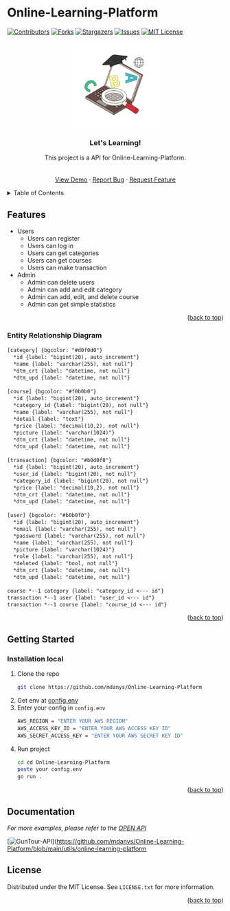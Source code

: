 # Online-Learning-Platform

<a name="readme-top"></a>



[![Contributors][contributors-shield]][contributors-url]
[![Forks][forks-shield]][forks-url]
[![Stargazers][stars-shield]][stars-url]
[![Issues][issues-shield]][issues-url]
[![MIT License][license-shield]][license-url]



<!-- PROJECT LOGO -->
<div align="center">
  <a href="https://github.com/mdanys/Online-Learning-Platform">
    <img src="utils/logo.png" alt="Logo" width="200px">
  </a>

<h3 align="center">Let's Learning!</h3>

  <p align="center">
    This project is a API for Online-Learning-Platform.
    <br />
    <br />
    <br />
    <a href="https://app.swaggerhub.com/apis-docs/mdanys/online-learning-platform/1.0.0">View Demo</a>
    ·
    <a href="https://github.com/mdanys/Online-Learning-Platform/issues">Report Bug</a>
    ·
    <a href="https://github.com/mdanys/Online-Learning-Platform/issues">Request Feature</a>
  </p>
</div>



<!-- TABLE OF CONTENTS -->
<details>
  <summary>Table of Contents</summary>
  <ol>
    <li>
      <a href="#features">Features</a>
      <ul>
        <li><a href="#entity-relationship-diagram">Entity Relationship Diagram</a></li>
      </ul>
    </li>
    <li>
      <a href="#getting-started">Getting Started</a>
      <ul>
        <li><a href="#installation">Installation</a></li>
      </ul>
    </li>
    <li><a href="#usage">Usage</a></li>
    <li><a href="#license">License</a></li>
  </ol>
</details>



<!-- ABOUT THE PROJECT -->
## Features

- Users
    - Users can register
    - Users can log in
    - Users can get categories
    - Users can get courses
    - Users can make transaction
- Admin
    - Admin can delete users
    - Admin can add and edit category
    - Admin can add, edit, and delete course
    - Admin can get simple statistics

<p align="right">(<a href="#readme-top">back to top</a>)</p>



### Entity Relationship Diagram



```erd
[category] {bgcolor: "#d0f0d0"}
  *id {label: "bigint(20), auto_increment"}
  *name {label: "varchar(255), not null"}
  *dtm_crt {label: "datetime, not null"}
  *dtm_upd {label: "datetime, not null"}

[course] {bgcolor: "#f0b0b0"}
  *id {label: "bigint(20), auto_increment"}
  *category_id {label: "bigint(20), not null"}
  *name {label: "varchar(255), not null"}
  *detail {label: "text"}
  *price {label: "decimal(10,2), not null"}
  *picture {label: "varchar(1024)"}
  *dtm_crt {label: "datetime, not null"}
  *dtm_upd {label: "datetime, not null"}

[transaction] {bgcolor: "#b0d0f0"}
  *id {label: "bigint(20), auto_increment"}
  *user_id {label: "bigint(20), not null"}
  *category_id {label: "bigint(20), not null"}
  *price {label: "decimal(10,2), not null"}
  *dtm_crt {label: "datetime, not null"}
  *dtm_upd {label: "datetime, not null"}

[user] {bgcolor: "#b0b0f0"}
  *id {label: "bigint(20), auto_increment"}
  *email {label: "varchar(255), not null"}
  *password {label: "varchar(255), not null"}
  *name {label: "varchar(255), not null"}
  *picture {label: "varchar(1024)"}
  *role {label: "varchar(255), not null"}
  *deleted {label: "bool, not null"}
  *dtm_crt {label: "datetime, not null"}
  *dtm_upd {label: "datetime, not null"}

course *--1 category {label: "category_id <--- id"}
transaction *--1 user {label: "user_id <--- id"}
transaction *--1 course {label: "course_id <--- id"}
```

<p align="right">(<a href="#readme-top">back to top</a>)</p>



<!-- GETTING STARTED -->
## Getting Started

### Installation local

1. Clone the repo
   ```bash
   git clone https://github.com/mdanys/Online-Learning-Platform
   ```
2. Get env at [config.env](https://drive.google.com/file/d/13wLy-4LO1EPOmMTaaCZFWr7fsc2_uNYz/view?usp=sharing)
3. Enter your config in `config.env`
   ```bash
   AWS_REGION = "ENTER YOUR AWS REGION"
   AWS_ACCESS_KEY_ID = "ENTER YOUR AWS ACCESS KEY ID"
   AWS_SECRET_ACCESS_KEY = "ENTER YOUR AWS SECRET KEY ID"
   ```
4. Run project
   ```bash
   cd cd Online-Learning-Platform
   paste your config.env
   go run .
   ```

<p align="right">(<a href="#readme-top">back to top</a>)</p>



<!-- USAGE EXAMPLES -->
## Documentation

_For more examples, please refer to the [OPEN API](https://app.swaggerhub.com/apis-docs/mdanys/online-learning-platform/1.0.0)_

[![GunTour-API][product-screenshot]](https://github.com/mdanys/Online-Learning-Platform/blob/main/utils/online-learning-platform



<!-- LICENSE -->
## License

Distributed under the MIT License. See `LICENSE.txt` for more information.

<p align="right">(<a href="#readme-top">back to top</a>)</p>



<!-- MARKDOWN LINKS & IMAGES -->
<!-- https://www.markdownguide.org/basic-syntax/#reference-style-links -->
[contributors-shield]: https://img.shields.io/github/contributors/GunTour/Back-End.svg?style=for-the-badge
[contributors-url]: https://github.com/GunTour/Back-End/graphs/contributors
[forks-shield]: https://img.shields.io/github/forks/GunTour/Back-End.svg?style=for-the-badge
[forks-url]: https://github.com/GunTour/Back-End/network/members
[stars-shield]: https://img.shields.io/github/stars/GunTour/Back-End.svg?style=for-the-badge
[stars-url]: https://github.com/GunTour/Back-End/stargazers
[issues-shield]: https://img.shields.io/github/issues/GunTour/Back-End.svg?style=for-the-badge
[issues-url]: https://github.com/GunTour/Back-End/issues
[license-shield]: https://img.shields.io/github/license/GunTour/Back-End.svg?style=for-the-badge
[license-url]: https://github.com/GunTour/Back-End/blob/main/LICENSE.txt
[linkedin-shield]: https://img.shields.io/badge/-LinkedIn-black.svg?style=for-the-badge&logo=linkedin&colorB=555
[linkedin-url-1]: https://linkedin.com/in/khalidrianda
[linkedin-url-2]: https://linkedin.com/in/mochammaddany
[product-screenshot]: readme/GunTour.gif
[erd-screenshot]: readme/erd.jpg
[Go]: https://img.shields.io/github/go-mod/go-version/GunTour/Back-End
[go-url]: https://go.dev/
[Echo]: https://img.shields.io/badge/Echo-v4-9cf
[echo-url]: https://echo.labstack.com/
[Oauth]: https://img.shields.io/badge/OAuth-Google-informational
[oauth-url]: https://developers.google.com/identity/protocols/oauth2
[Gmail]: https://img.shields.io/badge/Gmail-Google-informational
[mail-url]: https://github.com/googleapis/google-api-go-client
[Calendar]: https://img.shields.io/badge/Calender-Google-informational
[calendar-url]: https://github.com/googleapis/google-api-go-client
[AWS]: https://img.shields.io/badge/AWS-EC2-orange
[aws-url]: https://aws.amazon.com/
[khalid]: https://img.shields.io/badge/-Khalid-black.svg?style=for-the-badge&logo=Khalid&colorB=555
[dany]: https://img.shields.io/badge/-Dany-black.svg?style=for-the-badge&logo=Dany&colorB=555
[khalid-url]: https://github.com/khalidrianda
[dany-url]: https://github.com/mdanys
[email-shield]: https://img.shields.io/badge/gmail-DD0031?style=for-the-badge&logo=gmail&logoColor=white
[email-1]: khalidrianda12@gmail.com
[email-2]: mochammaddany@gmail.com
